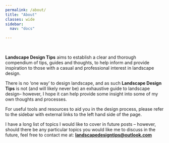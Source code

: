 ```yaml
---
permalink: /about/
title: "About"
classes: wide
sidebar:
  nav: "docs"

---
```

 
<BR>

  
**Landscape Design Tips** aims  to establish a clear and thorough compendium of tips, guides and thoughts, to help inform and provide inspiration to those with a casual and professional interest in landscape design. 

<p style="text-align: justify;">

There is no ‘one way’ to design landscape, and as such **Landscape Design Tips** is not (and will likely never be) an exhaustive guide to landscape design– however, I hope it can help provide some insight into some of my own thoughts and processes.

For useful tools and resources to aid you in the design process, please refer to the sidebar with external links to the left hand side of the page.

</p>

I have a long list of topics I would like to cover in future posts – however, should there be any particular topics you would like me to discuss in the future, feel free to contact me at: **landscapedesigntips@outlook.com**


